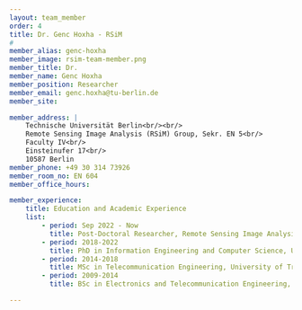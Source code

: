 ```yaml
---
layout: team_member
order: 4
title: Dr. Genc Hoxha - RSiM
#
member_alias: genc-hoxha
member_image: rsim-team-member.png
member_title: Dr.
member_name: Genc Hoxha
member_position: Researcher
member_email: genc.hoxha@tu-berlin.de
member_site:

member_address: |
    Technische Universität Berlin<br/><br/>
    Remote Sensing Image Analysis (RSiM) Group, Sekr. EN 5<br/>
    Faculty IV<br/>
    Einsteinufer 17<br/>
    10587 Berlin
member_phone: +49 30 314 73926
member_room_no: EN 604
member_office_hours:

member_experience:
    title: Education and Academic Experience
    list:
        - period: Sep 2022 - Now
          title: Post-Doctoral Researcher, Remote Sensing Image Analysis Group (RSiM), TU Berlin, Berlin, Germany.
        - period: 2018-2022
          title: PhD in Information Engineering and Computer Science, University of Trento, Trento, Italy.
        - period: 2014-2018
          title: MSc in Telecommunication Engineering, University of Trento, Trento, Italy.
        - period: 2009-2014
          title: BSc in Electronics and Telecommunication Engineering, University of Trento, Trento, Italy.

---
```

